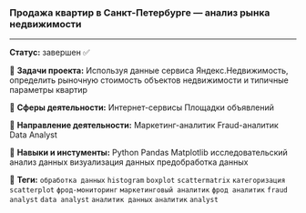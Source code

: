 ### Продажа квартир в Санкт-Петербурге — анализ рынка недвижимости

---

 **Статус:** завершен :white_check_mark:

:pushpin: **Задачи проекта:** Используя данные сервиса Яндекс.Недвижимость, определить рыночную стоимость объектов недвижимости и типичные параметры квартир

:pushpin: **Сферы деятельности:** 
Интернет-сервисы
Площадки объявлений

:pushpin: **Направление деятельности:** 
Маркетинг-аналитик
Fraud-аналитик
Data Analyst

:pushpin: **Навыки и инстументы:** 
Python
Pandas
Matplotlib
исследовательский анализ данных
визуализация данных
предобработка данных

:pushpin: **Теги:** `обработка данных` `histogram` `boxplot` `scattermatrix` `категоризация` `scatterplot`  `фрод-мониторинг` `маркетинговый аналитик` `фрод аналитик` `fraud analyst` `data analyst` `аналитик данных` `аналитик` `analyst`

